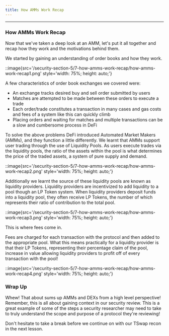 ```yaml
---
title: How AMMs Work Recap
---
```


---

### How AMMs Work Recap

Now that we've taken a deep look at an AMM, let's put it all together and recap how they work and the motivations behind them.

We started by gaining an understanding of order books and how they work.

::image{src='/security-section-5/7-how-amms-work-recap/how-amms-work-recap1.png' style='width: 75%; height: auto;'}

A few characteristics of order book exchanges we covered were:

- An exchange tracks desired buy and sell order submitted by users
- Matches are attempted to be made between these orders to execute a trade
- Each order/trade constitutes a transaction in many cases and gas costs and fees of a system like this can quickly climb
- Placing orders and waiting for matches and multiple transactions can be a slow and cumbersome process in DeFi

To solve the above problems DeFi introduced Automated Market Makers (AMMs), and they function a little differently. We learnt that AMMs support user trading through the use of Liquidity Pools. As users execute trades via the liquidity pools, the ratio of the assets within the pool is what determines the price of the traded assets, a system of pure supply and demand.

::image{src='/security-section-5/7-how-amms-work-recap/how-amms-work-recap2.png' style='width: 75%; height: auto;'}

Additionally we learnt the source of these liquidity pools are known as liquidity providers. Liquidity providers are incentivized to add liquidity to a pool though an LP Token system. When liquidity providers deposit funds into a liquidity pool, they often receive LP Tokens, the number of which represents their ratio of contribution to the total pool.

::image{src='/security-section-5/7-how-amms-work-recap/how-amms-work-recap3.png' style='width: 75%; height: auto;'}

This is where fees come in.

Fees are charged for each transaction with the protocol and then added to the appropriate pool. What this means practically for a liquidity provider is that their LP Tokens, representing their percentage claim of the pool, increase in value allowing liquidity providers to profit off of every transaction with the pool!

::image{src='/security-section-5/7-how-amms-work-recap/how-amms-work-recap4.png' style='width: 75%; height: auto;'}

### Wrap Up

Whew! That about sums up AMMs and DEXs from a high level perspective! Remember, this is all about gaining context in our security review. This is a great example of some of the steps a security researcher may need to take to truly understand the scope and purpose of a protocol they're reviewing!

Don't hesitate to take a break before we continue on with our TSwap recon in the next lesson.
